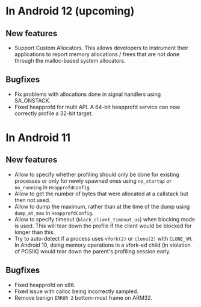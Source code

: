# In Android 12 (upcoming)

## New features
* Support Custom Allocators. This allows developers to instrument their
  applications to report memory allocations / frees that are not done
  through the malloc-based system allocators.

## Bugfixes
* Fix problems with allocations done in signal handlers using SA_ONSTACK.
* Fixed heapprofd for multi API. A 64-bit heapprofd service can now correctly
  profile a 32-bit target.

# In Android 11

## New features
* Allow to specify whether profiling should only be done for existing processes
  or only for newly spawned ones using `no_startup` or `no_running` in
  `HeapprofdConfig`.
* Allow to get the number of bytes that were allocated at a callstack but then
  not used.
* Allow to dump the maximum, rather than at the time of the dump using
  `dump_at_max` in `HeapprofdConfig`.
* Allow to specify timeout (`block_client_timeout_us`) when blocking mode is
  used. This will tear down the profile if the client would be blocked for
  longer than this.
* Try to auto-detect if a process uses `vfork(2)` or `clone(2)` with
  `CLONE_VM`. In Android 10, doing memory operations in a vfork-ed child (in
  violation of POSIX) would tear down the parent's profiling session early.

## Bugfixes
* Fixed heapprofd on x86.
* Fixed issue with calloc being incorrectly sampled.
* Remove benign `ERROR 2` bottom-most frame on ARM32.
